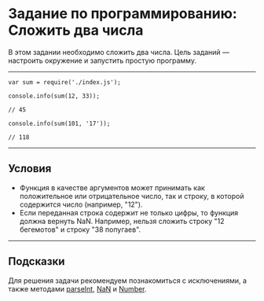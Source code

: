 # Задание по программированию: Сложить два числа

В этом задании необходимо сложить два числа. Цель заданий — настроить окружение и запустить простую программу.

---

    var sum = require('./index.js');
  
    console.info(sum(12, 33)); 
  
    // 45
  
    console.info(sum(101, '17')); 
  
    // 118  
  
---
## Условия
- Функция в качестве аргументов может принимать как положительное или отрицательное число, так и строку, в которой содержится число (например, "12").
- Если переданная строка содержит не только цифры, то функция должна вернуть NaN. Например, нельзя сложить строку "12 бегемотов" и строку "38 попугаев".
---
## Подсказки
Для решения задачи рекомендуем познакомиться с исключениями, а также методами [parseInt](https://developer.mozilla.org/ru/docs/Web/JavaScript/Reference/Global_Objects/parseInt), [NaN](https://developer.mozilla.org/ru/docs/Web/JavaScript/Reference/Global_Objects/NaN) и [Number](https://developer.mozilla.org/ru/docs/Web/JavaScript/Reference/Global_Objects/Number).